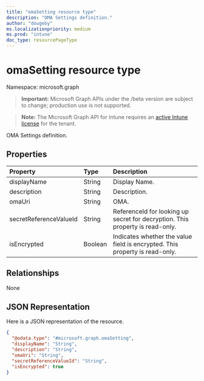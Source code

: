 ```yaml
---
title: "omaSetting resource type"
description: "OMA Settings definition."
author: "dougeby"
ms.localizationpriority: medium
ms.prod: "intune"
doc_type: resourcePageType
---
```


# omaSetting resource type

Namespace: microsoft.graph

> **Important:** Microsoft Graph APIs under the /beta version are subject to change; production use is not supported.

> **Note:** The Microsoft Graph API for Intune requires an [active Intune license](https://go.microsoft.com/fwlink/?linkid=839381) for the tenant.

OMA Settings definition.

## Properties
|Property|Type|Description|
|:---|:---|:---|
|displayName|String|Display Name.|
|description|String|Description.|
|omaUri|String|OMA.|
|secretReferenceValueId|String|ReferenceId for looking up secret for decryption. This property is read-only.|
|isEncrypted|Boolean|Indicates whether the value field is encrypted. This property is read-only.|

## Relationships
None

## JSON Representation
Here is a JSON representation of the resource.
<!-- {
  "blockType": "resource",
  "@odata.type": "microsoft.graph.omaSetting"
}
-->
``` json
{
  "@odata.type": "#microsoft.graph.omaSetting",
  "displayName": "String",
  "description": "String",
  "omaUri": "String",
  "secretReferenceValueId": "String",
  "isEncrypted": true
}
```



